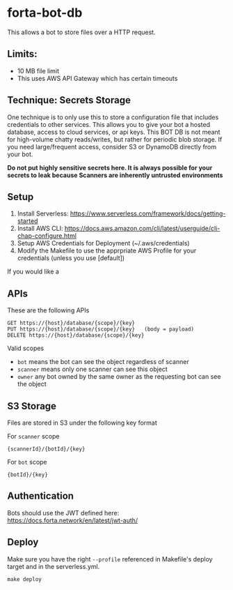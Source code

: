 # forta-bot-db

This allows a bot to store files over a HTTP request.  

## Limits:
- 10 MB file limit
- This uses AWS API Gateway which has certain timeouts

## Technique: Secrets Storage
One technique is to only use this to store a configuration file that includes credentials to other services. This allows you to give your bot a hosted database, access to cloud services, or api keys.  This BOT DB is not meant for high-volume chatty reads/writes, but rather for periodic blob storage.   If you need large/frequent access, consider S3 or DynamoDB directly from your bot. 

**Do not put highly sensitive secrets here.  It is always possible for your secrets to leak because Scanners are inherently untrusted environments**

## Setup
1. Install Serverless: https://www.serverless.com/framework/docs/getting-started
2. Install AWS CLI: https://docs.aws.amazon.com/cli/latest/userguide/cli-chap-configure.html
3. Setup AWS Credentials for Deployment (~/.aws/credentials)
4. Modify the Makefile to use the apprpriate AWS Profile for your credentials (unless you use [default])

If you would like a 

## APIs

These are the following APIs
```
GET https://{host}/database/{scope}/{key}
PUT https://{host}/database/{scope}/{key}   (body = payload)
DELETE https://{host}/database/{scope}/{key}
```

Valid scopes
- `bot` means the bot can see the object regardless of scanner
- `scanner` means only one scanner can see this object
- `owner` any bot owned by the same owner as the requesting bot can see the object

## S3 Storage 

Files are stored in S3 under the following key format

For `scanner` scope
```
{scannerId}/{botId}/{key}
```

For `bot` scope
```
{botId}/{key}
```

## Authentication

Bots should use the JWT defined here:
https://docs.forta.network/en/latest/jwt-auth/

## Deploy

Make sure you have the right `--profile` referenced in Makefile's deploy target and in the serverless.yml.

```
make deploy
```

